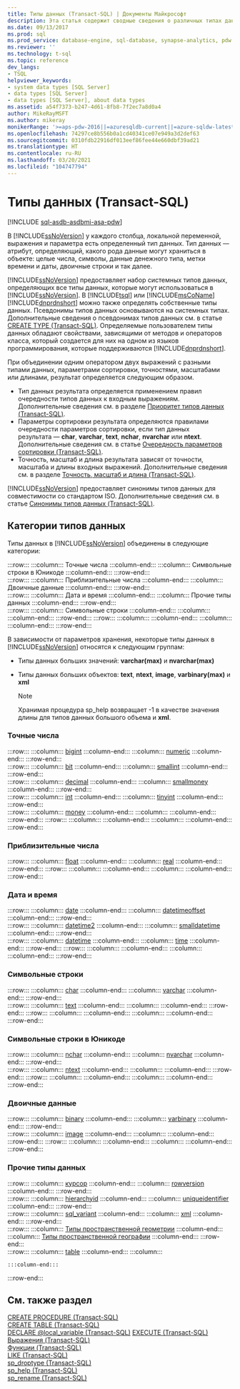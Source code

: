 ```yaml
---
title: Типы данных (Transact-SQL) | Документы Майкрософт
description: Эта статья содержит сводные сведения о различных типах данных, доступных в SQL Server.
ms.date: 09/13/2017
ms.prod: sql
ms.prod_service: database-engine, sql-database, synapse-analytics, pdw
ms.reviewer: ''
ms.technology: t-sql
ms.topic: reference
dev_langs:
- TSQL
helpviewer_keywords:
- system data types [SQL Server]
- data types [SQL Server]
- data types [SQL Server], about data types
ms.assetid: a54f7373-b247-4d61-8fb8-7f2ec7a8d0a4
author: MikeRayMSFT
ms.author: mikeray
monikerRange: '>=aps-pdw-2016||=azuresqldb-current||=azure-sqldw-latest||>=sql-server-2016||>=sql-server-linux-2017||=azuresqldb-mi-current'
ms.openlocfilehash: 74297ce8b556b0a1cd40341ce07e949a3d2def63
ms.sourcegitcommit: 0310fdb22916df013eef86fee44e660dbf39ad21
ms.translationtype: HT
ms.contentlocale: ru-RU
ms.lasthandoff: 03/20/2021
ms.locfileid: "104747794"
---
```

# <a name="data-types-transact-sql"></a>Типы данных (Transact-SQL)
[!INCLUDE [sql-asdb-asdbmi-asa-pdw](../../includes/applies-to-version/sql-asdb-asdbmi-asa-pdw.md)]

В [!INCLUDE[ssNoVersion](../../includes/ssnoversion-md.md)] у каждого столбца, локальной переменной, выражения и параметра есть определенный тип данных. Тип данных — атрибут, определяющий, какого рода данные могут храниться в объекте: целые числа, символы, данные денежного типа, метки времени и даты, двоичные строки и так далее.
  
[!INCLUDE[ssNoVersion](../../includes/ssnoversion-md.md)] предоставляет набор системных типов данных, определяющих все типы данных, которые могут использоваться в [!INCLUDE[ssNoVersion](../../includes/ssnoversion-md.md)]. В [!INCLUDE[tsql](../../includes/tsql-md.md)] или [!INCLUDE[msCoName](../../includes/msconame-md.md)] [!INCLUDE[dnprdnshort](../../includes/dnprdnshort-md.md)] можно также определять собственные типы данных. Псевдонимы типов данных основываются на системных типах. Дополнительные сведения о псевдонимах типов данных см. в статье [CREATE TYPE (Transact-SQL)](../../t-sql/statements/create-type-transact-sql.md). Определяемые пользователем типы данных обладают свойствами, зависящими от методов и операторов класса, который создается для них на одном из языков программирования, которые поддерживаются [!INCLUDE[dnprdnshort](../../includes/dnprdnshort-md.md)].
  
При объединении одним оператором двух выражений с разными типами данных, параметрами сортировки, точностями, масштабами или длинами, результат определяется следующим образом.
-   Тип данных результата определяется применением правил очередности типов данных к входным выражениям. Дополнительные сведения см. в разделе [Приоритет типов данных (Transact-SQL)](../../t-sql/data-types/data-type-precedence-transact-sql.md).  
-   Параметры сортировки результата определяются правилами очередности параметров сортировки, если тип данных результата — **char**, **varchar**, **text**, **nchar**, **nvarchar** или **ntext**. Дополнительные сведения см. в статье [Очередность параметров сортировки (Transact-SQL)](../../t-sql/statements/collation-precedence-transact-sql.md).  
-   Точность, масштаб и длина результата зависят от точности, масштаба и длины входных выражений. Дополнительные сведения см. в разделе [Точность, масштаб и длина (Transact-SQL)](../../t-sql/data-types/precision-scale-and-length-transact-sql.md).  
  
[!INCLUDE[ssNoVersion](../../includes/ssnoversion-md.md)] предоставляет синонимы типов данных для совместимости со стандартом ISO. Дополнительные сведения см. в статье [Синонимы типов данных (Transact-SQL)](../../t-sql/data-types/data-type-synonyms-transact-sql.md).
  
## <a name="data-type-categories"></a>Категории типов данных
Типы данных в [!INCLUDE[ssNoVersion](../../includes/ssnoversion-md.md)] объединены в следующие категории:
  
:::row:::
    :::column:::
        Точные числа
    :::column-end:::
    :::column:::
        Символьные строки в Юникоде
    :::column-end:::
:::row-end:::  
:::row:::
    :::column:::
        Приблизительные числа
    :::column-end:::
    :::column:::
        Двоичные данные
    :::column-end:::
:::row-end:::  
:::row:::
    :::column:::
        Дата и время
    :::column-end:::
    :::column:::
        Прочие типы данных
    :::column-end:::
:::row-end:::  
:::row:::
    :::column:::
        Символьные строки
    :::column-end:::
    :::column:::
    :::column-end:::
:::row-end:::
:::row:::
    :::column:::
    :::column-end:::
    :::column:::
    :::column-end:::
:::row-end:::
 
В зависимости от параметров хранения, некоторые типы данных в [!INCLUDE[ssNoVersion](../../includes/ssnoversion-md.md)] относятся к следующим группам:
-   Типы данных больших значений: **varchar(max)** и **nvarchar(max)**  
-   Типы данных больших объектов: **text**, **ntext**, **image**, **varbinary(max)** и **xml**  
  
    > [!NOTE]  
    >  Хранимая процедура sp_help возвращает -1 в качестве значения длины для типов данных большого объема и **xml**.  
  
### <a name="exact-numerics"></a>Точные числа
  
:::row:::
    :::column:::
        [bigint](../../t-sql/data-types/int-bigint-smallint-and-tinyint-transact-sql.md)
    :::column-end:::
    :::column:::
        [numeric](../../t-sql/data-types/decimal-and-numeric-transact-sql.md)
    :::column-end:::
:::row-end:::  
:::row:::
    :::column:::
        [bit](../../t-sql/data-types/bit-transact-sql.md)
    :::column-end:::
    :::column:::
        [smallint](../../t-sql/data-types/int-bigint-smallint-and-tinyint-transact-sql.md)
    :::column-end:::
:::row-end:::  
:::row:::
    :::column:::
        [decimal](../../t-sql/data-types/decimal-and-numeric-transact-sql.md)
    :::column-end:::
    :::column:::
        [smallmoney](../../t-sql/data-types/money-and-smallmoney-transact-sql.md)
    :::column-end:::
:::row-end:::  
:::row:::
    :::column:::
        [int](../../t-sql/data-types/int-bigint-smallint-and-tinyint-transact-sql.md)
    :::column-end:::
    :::column:::
        [tinyint](../../t-sql/data-types/int-bigint-smallint-and-tinyint-transact-sql.md)
    :::column-end:::
:::row-end:::  
:::row:::
    :::column:::
        [money](../../t-sql/data-types/money-and-smallmoney-transact-sql.md)
    :::column-end:::
    :::column:::
    :::column-end:::
:::row-end:::
:::row:::
    :::column:::
    :::column-end:::
    :::column:::
    :::column-end:::
:::row-end:::

### <a name="approximate-numerics"></a>Приблизительные числа
  
:::row:::
    :::column:::
        [float](../../t-sql/data-types/float-and-real-transact-sql.md)
    :::column-end:::
    :::column:::
        [real](../../t-sql/data-types/float-and-real-transact-sql.md)
    :::column-end:::
:::row-end:::
:::row:::
    :::column:::
    :::column-end:::
    :::column:::
    :::column-end:::
:::row-end:::

### <a name="date-and-time"></a>Дата и время
  
:::row:::
    :::column:::
        [date](../../t-sql/data-types/date-transact-sql.md)
    :::column-end:::
    :::column:::
        [datetimeoffset](../../t-sql/data-types/datetimeoffset-transact-sql.md)
    :::column-end:::
:::row-end:::  
:::row:::
    :::column:::
        [datetime2](../../t-sql/data-types/datetime2-transact-sql.md)
    :::column-end:::
    :::column:::
        [smalldatetime](../../t-sql/data-types/smalldatetime-transact-sql.md)
    :::column-end:::
:::row-end:::  
:::row:::
    :::column:::
        [datetime](../../t-sql/data-types/datetime-transact-sql.md)
    :::column-end:::
    :::column:::
        [time](../../t-sql/data-types/time-transact-sql.md)
    :::column-end:::
:::row-end:::
:::row:::
    :::column:::
    :::column-end:::
    :::column:::
    :::column-end:::
:::row-end:::
  
### <a name="character-strings"></a>Символьные строки
  
:::row:::
    :::column:::
        [char](../../t-sql/data-types/char-and-varchar-transact-sql.md)
    :::column-end:::
    :::column:::
        [varchar](../../t-sql/data-types/char-and-varchar-transact-sql.md)
    :::column-end:::
:::row-end:::  
:::row:::
    :::column:::
        [text](../../t-sql/data-types/ntext-text-and-image-transact-sql.md)
    :::column-end:::
    :::column:::
    :::column-end:::
:::row-end:::
:::row:::
    :::column:::
    :::column-end:::
    :::column:::
    :::column-end:::
:::row-end:::
 
### <a name="unicode-character-strings"></a>Символьные строки в Юникоде
  
:::row:::
    :::column:::
        [nchar](../../t-sql/data-types/nchar-and-nvarchar-transact-sql.md)
    :::column-end:::
    :::column:::
        [nvarchar](../../t-sql/data-types/nchar-and-nvarchar-transact-sql.md)
    :::column-end:::
:::row-end:::  
:::row:::
    :::column:::
        [ntext](../../t-sql/data-types/ntext-text-and-image-transact-sql.md)
    :::column-end:::
    :::column:::
    :::column-end:::
:::row-end:::
:::row:::
    :::column:::
    :::column-end:::
    :::column:::
    :::column-end:::
:::row-end:::
  

### <a name="binary-strings"></a>Двоичные данные
  
:::row:::
    :::column:::
        [binary](../../t-sql/data-types/binary-and-varbinary-transact-sql.md)
    :::column-end:::
    :::column:::
        [varbinary](../../t-sql/data-types/binary-and-varbinary-transact-sql.md)
    :::column-end:::
:::row-end:::  
:::row:::
    :::column:::
        [image](../../t-sql/data-types/ntext-text-and-image-transact-sql.md)
    :::column-end:::
    :::column:::
    :::column-end:::
:::row-end:::
:::row:::
    :::column:::
    :::column-end:::
    :::column:::
    :::column-end:::
:::row-end:::

### <a name="other-data-types"></a>Прочие типы данных

:::row:::
    :::column:::
        [курсор](../../t-sql/data-types/cursor-transact-sql.md)
    :::column-end:::
    :::column:::
        [rowversion](../../t-sql/data-types/rowversion-transact-sql.md)
    :::column-end:::
:::row-end:::  
:::row:::
    :::column:::
        [hierarchyid](../../t-sql/data-types/hierarchyid-data-type-method-reference.md)
    :::column-end:::
    :::column:::
        [uniqueidentifier](../../t-sql/data-types/uniqueidentifier-transact-sql.md)
    :::column-end:::
:::row-end:::  
:::row:::
    :::column:::
        [sql_variant](../../t-sql/data-types/sql-variant-transact-sql.md)
    :::column-end:::
    :::column:::
        [xml](../../t-sql/xml/xml-transact-sql.md)
    :::column-end:::
:::row-end:::  
:::row:::
    :::column:::
        [Типы пространственной геометрии](../../t-sql/spatial-geometry/spatial-types-geometry-transact-sql.md) 
    :::column-end:::
    :::column:::
        [Типы пространственной географии](../../t-sql/spatial-geography/spatial-types-geography.md)
    :::column-end:::
:::row-end:::  
:::row:::
    :::column:::
        [table](../../t-sql/data-types/table-transact-sql.md) 
    :::column-end:::
    :::column:::
         
    :::column-end:::
:::row-end:::

  
## <a name="see-also"></a>См. также раздел
[CREATE PROCEDURE (Transact-SQL)](../../t-sql/statements/create-procedure-transact-sql.md)  
[CREATE TABLE (Transact-SQL)](../../t-sql/statements/create-table-transact-sql.md)  
[DECLARE @local_variable (Transact-SQL)](../../t-sql/language-elements/declare-local-variable-transact-sql.md)
[EXECUTE (Transact-SQL)](../../t-sql/language-elements/execute-transact-sql.md)  
[Выражения (Transact-SQL)](../../t-sql/language-elements/expressions-transact-sql.md)  
[Функции (Transact-SQL)](../../t-sql/functions/functions.md)  
[LIKE (Transact-SQL)](../../t-sql/language-elements/like-transact-sql.md)  
[sp_droptype (Transact-SQL)](../../relational-databases/system-stored-procedures/sp-droptype-transact-sql.md)  
[sp_help (Transact-SQL)](../../relational-databases/system-stored-procedures/sp-help-transact-sql.md)  
[sp_rename (Transact-SQL)](../../relational-databases/system-stored-procedures/sp-rename-transact-sql.md)
  
  
